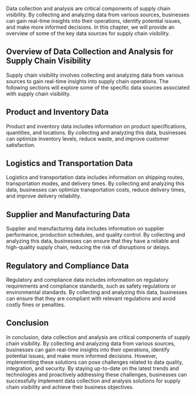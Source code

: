 
Data collection and analysis are critical components of supply chain visibility. By collecting and analyzing data from various sources, businesses can gain real-time insights into their operations, identify potential issues, and make more informed decisions. In this chapter, we will provide an overview of some of the key data sources for supply chain visibility.

Overview of Data Collection and Analysis for Supply Chain Visibility
--------------------------------------------------------------------

Supply chain visibility involves collecting and analyzing data from various sources to gain real-time insights into supply chain operations. The following sections will explore some of the specific data sources associated with supply chain visibility.

Product and Inventory Data
--------------------------

Product and inventory data includes information on product specifications, quantities, and locations. By collecting and analyzing this data, businesses can optimize inventory levels, reduce waste, and improve customer satisfaction.

Logistics and Transportation Data
---------------------------------

Logistics and transportation data includes information on shipping routes, transportation modes, and delivery times. By collecting and analyzing this data, businesses can optimize transportation costs, reduce delivery times, and improve delivery reliability.

Supplier and Manufacturing Data
-------------------------------

Supplier and manufacturing data includes information on supplier performance, production schedules, and quality control. By collecting and analyzing this data, businesses can ensure that they have a reliable and high-quality supply chain, reducing the risk of disruptions or delays.

Regulatory and Compliance Data
------------------------------

Regulatory and compliance data includes information on regulatory requirements and compliance standards, such as safety regulations or environmental standards. By collecting and analyzing this data, businesses can ensure that they are compliant with relevant regulations and avoid costly fines or penalties.

Conclusion
----------

In conclusion, data collection and analysis are critical components of supply chain visibility. By collecting and analyzing data from various sources, businesses can gain real-time insights into their operations, identify potential issues, and make more informed decisions. However, implementing these solutions can pose challenges related to data quality, integration, and security. By staying up-to-date on the latest trends and technologies and proactively addressing these challenges, businesses can successfully implement data collection and analysis solutions for supply chain visibility and achieve their business objectives.
